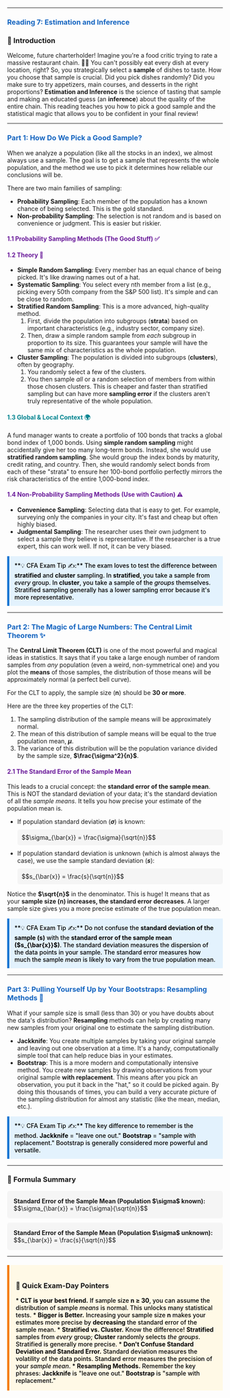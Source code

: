 -----
### <span style="color: #1565C0;">Reading 7: Estimation and Inference</span>

### 🎯 Introduction

Welcome, future charterholder! Imagine you're a food critic trying to rate a massive restaurant chain. 👨‍🍳 You can't possibly eat every dish at every location, right? So, you strategically select a **sample** of dishes to taste. How you choose that sample is crucial. Did you pick dishes randomly? Did you make sure to try appetizers, main courses, and desserts in the right proportions? **Estimation and Inference** is the science of tasting that sample and making an educated guess (an **inference**) about the quality of the entire chain. This reading teaches you how to pick a good sample and the statistical magic that allows you to be confident in your final review!

-----

### <span style="color: #1565C0;">Part 1: How Do We Pick a Good Sample?</span>

When we analyze a population (like all the stocks in an index), we almost always use a sample. The goal is to get a sample that represents the whole population, and the method we use to pick it determines how reliable our conclusions will be.

There are two main families of sampling:
* **Probability Sampling**: Each member of the population has a known chance of being selected. This is the gold standard.
* **Non-probability Sampling**: The selection is not random and is based on convenience or judgment. This is easier but riskier.

#### <span style="color: #6A1B9A;">1.1 Probability Sampling Methods (The Good Stuff) ✅</span>

#### <span style="color: #6A1B9A;">1.2 Theory 🧠</span>

* **Simple Random Sampling**: Every member has an equal chance of being picked. It's like drawing names out of a hat.
* **Systematic Sampling**: You select every nth member from a list (e.g., picking every 50th company from the S&P 500 list). It's simple and can be close to random.
* **Stratified Random Sampling**: This is a more advanced, high-quality method.
  1.  First, divide the population into subgroups (**strata**) based on important characteristics (e.g., industry sector, company size).
  2.  Then, draw a simple random sample from *each* subgroup in proportion to its size.
    This guarantees your sample will have the same mix of characteristics as the whole population.
* **Cluster Sampling**: The population is divided into subgroups (**clusters**), often by geography.
  1.  You randomly select a few of the clusters.
  2.  You then sample *all* or a random selection of members from within those chosen clusters.
    This is cheaper and faster than stratified sampling but can have more **sampling error** if the clusters aren't truly representative of the whole population.

#### <span style="color: #00838F;">1.3 Global & Local Context 🌍</span>

A fund manager wants to create a portfolio of 100 bonds that tracks a global bond index of 1,000 bonds. Using **simple random sampling** might accidentally give her too many long-term bonds. Instead, she would use **stratified random sampling**. She would group the index bonds by maturity, credit rating, and country. Then, she would randomly select bonds from each of these "strata" to ensure her 100-bond portfolio perfectly mirrors the risk characteristics of the entire 1,000-bond index.

#### <span style="color: #6A1B9A;">1.4 Non-Probability Sampling Methods (Use with Caution) ⚠️</span>

* **Convenience Sampling**: Selecting data that is easy to get. For example, surveying only the companies in your city. It's fast and cheap but often highly biased.
* **Judgmental Sampling**: The researcher uses their own judgment to select a sample they believe is representative. If the researcher is a true expert, this can work well. If not, it can be very biased.

<div style="background-color: #E3F2FD; border-left: 5px solid #1976D2; padding: 12px; margin: 15px 0;">
<div style="color: #000000; font-weight: 500;">
**💡 CFA Exam Tip ✍️:** The exam loves to test the difference between <b>stratified</b> and <b>cluster</b> sampling. In <b>stratified</b>, you take a sample from <i>every</i> group. In <b>cluster</b>, you take a sample of the <i>groups</i> themselves. Stratified sampling generally has a lower sampling error because it's more representative.
</div>
</div>

-----

### <span style="color: #1565C0;">Part 2: The Magic of Large Numbers: The Central Limit Theorem ✨</span>

The <b>Central Limit Theorem (CLT)</b> is one of the most powerful and magical ideas in statistics. It says that if you take a large enough number of random samples from <i>any</i> population (even a weird, non-symmetrical one) and you plot the <b>means</b> of those samples, the distribution of those means will be approximately normal (a perfect bell curve).

For the CLT to apply, the sample size (<b>n</b>) should be <b>30 or more</b>.

Here are the three key properties of the CLT:
1.  The sampling distribution of the sample means will be approximately normal.
2.  The mean of this distribution of sample means will be equal to the true population mean, <b>$\mu$</b>.
3.  The variance of this distribution will be the population variance divided by the sample size, <b>$\frac{\sigma^2}{n}$</b>.

#### <span style="color: #6A1B9A;">2.1 The Standard Error of the Sample Mean</span>

This leads to a crucial concept: the <b>standard error of the sample mean</b>. This is NOT the standard deviation of your data; it's the standard deviation of all the <i>sample means</i>. It tells you how precise your estimate of the population mean is.

* If population standard deviation (<b>$\sigma$</b>) is known:
  <div style="background-color: #F5F5F5; padding: 10px; border-radius: 5px; margin: 10px 0;">
  $$\sigma_{\bar{x}} = \frac{\sigma}{\sqrt{n}}$$
  </div>
* If population standard deviation is unknown (which is almost always the case), we use the sample standard deviation (<b>$s$</b>):
  <div style="background-color: #F5F5F5; padding: 10px; border-radius: 5px; margin: 10px 0;">
  $$s_{\bar{x}} = \frac{s}{\sqrt{n}}$$
  </div>

Notice the <b>$\sqrt{n}$</b> in the denominator. This is huge! It means that as your <b>sample size (n) increases, the standard error decreases</b>. A larger sample size gives you a more precise estimate of the true population mean.

<div style="background-color: #E3F2FD; border-left: 5px solid #1976D2; padding: 12px; margin: 15px 0;">
<div style="color: #000000; font-weight: 500;">
**💡 CFA Exam Tip ✍️:** Do not confuse the <b>standard deviation of the sample (s)</b> with the <b>standard error of the sample mean ($s_{\bar{x}}$)</b>. The standard deviation measures the dispersion of the data points in your sample. The standard error measures how much the sample <i>mean</i> is likely to vary from the true population mean.
</div>
</div>

-----

### <span style="color: #1565C0;">Part 3: Pulling Yourself Up by Your Bootstraps: Resampling Methods 🥾</span>

What if your sample size is small (less than 30) or you have doubts about the data's distribution? <b>Resampling</b> methods can help by creating many new samples from your original one to estimate the sampling distribution.

* <b>Jackknife</b>: You create multiple samples by taking your original sample and leaving out one observation at a time. It's a handy, computationally simple tool that can help reduce bias in your estimates.
* <b>Bootstrap</b>: This is a more modern and computationally intensive method. You create new samples by drawing observations from your original sample <b>with replacement</b>. This means after you pick an observation, you put it back in the "hat," so it could be picked again. By doing this thousands of times, you can build a very accurate picture of the sampling distribution for almost any statistic (like the mean, median, etc.).

<div style="background-color: #E3F2FD; border-left: 5px solid #1976D2; padding: 12px; margin: 15px 0;">
<div style="color: #000000; font-weight: 500;">
**💡 CFA Exam Tip ✍️:** The key difference to remember is the method. <b>Jackknife</b> = "leave one out." <b>Bootstrap</b> = "sample with replacement." Bootstrap is generally considered more powerful and versatile.
</div>
</div>

-----

### 🧪 Formula Summary

<div style="background-color: #F5F5F5; padding: 15px; border-radius: 5px; margin: 10px 0;">
<b>Standard Error of the Sample Mean (Population $\sigma$ known):</b>
$$\sigma_{\bar{x}} = \frac{\sigma}{\sqrt{n}}$$
</div>

<div style="background-color: #F5F5F5; padding: 15px; border-radius: 5px; margin: 10px 0;">
<b>Standard Error of the Sample Mean (Population $\sigma$ unknown):</b>
$$s_{\bar{x}} = \frac{s}{\sqrt{n}}$$
</div>

-----

<div style="background-color: #FFF9E6; border-left: 5px solid #F57C00; padding: 15px; margin: 20px 0;">

### 🎯 Quick Exam-Day Pointers

<div style="color: #000000; font-weight: 500;">
* <b>CLT is your best friend.</b> If sample size <b>n ≥ 30</b>, you can assume the distribution of sample <i>means</i> is normal. This unlocks many statistical tests.
* <b>Bigger is Better.</b> Increasing your sample size <b>n</b> makes your estimates more precise by <b>decreasing</b> the standard error of the sample mean.
* <b>Stratified vs. Cluster.</b> Know the difference! <b>Stratified</b> samples from <i>every</i> group; <b>Cluster</b> randomly selects <i>the groups</i>. Stratified is generally more precise.
* <b>Don't Confuse Standard Deviation and Standard Error.</b> Standard deviation measures the volatility of the data points. Standard error measures the precision of your <i>sample mean</i>.
* <b>Resampling Methods.</b> Remember the key phrases: <b>Jackknife</b> is "leave one out." <b>Bootstrap</b> is "sample with replacement."
</div>
</div>